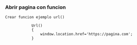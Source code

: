 ### Abrir pagina con funcion

    Crear funcion ejemplo url()

                Url()
                {
                    window.location.href='https://pagina.com';
                }